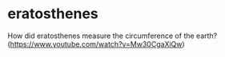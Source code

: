 # eratosthenes
How did eratosthenes measure the circumference of the earth?
(https://www.youtube.com/watch?v=Mw30CgaXiQw)
